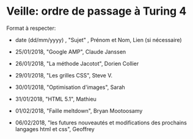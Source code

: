 ﻿# Veille: ordre de passage à Turing 4

Format à respecter:   
- date (dd/mm/yyyy) , "Sujet" ,  Prénom et Nom, Lien (si nécessaire)

- 25/01/2018, "Google AMP", Claude Janssen
- 26/01/2018, "La méthode Jacotot", Dorien Collier
- 29/01/2018, "Les grilles CSS", Steve V. 
- 30/01/2018, "Optimisation d'images", Sarah
- 31/01/2018, "HTML 5.1", Mathieu
- 01/02/2018, "Faille meltdown", Bryan Mootoosamy
- 06/02/2018, "les futures nouveautés et modifications des prochains langages html et css", Geoffrey

